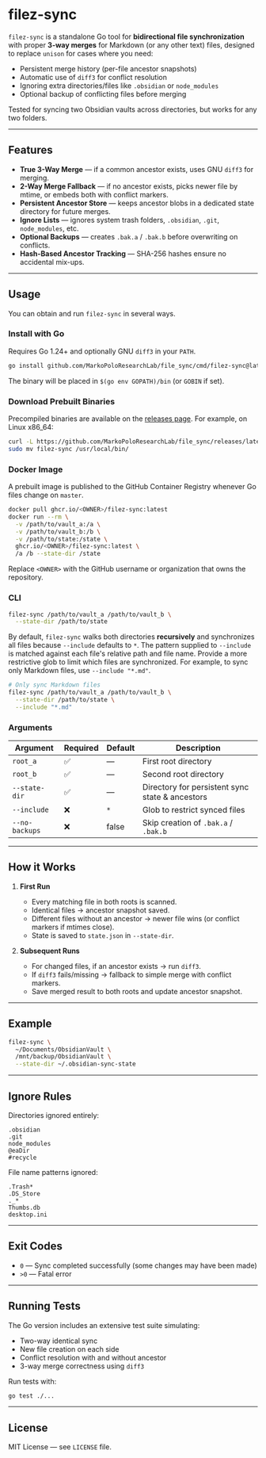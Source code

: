 # filez-sync

`filez-sync` is a standalone Go tool for **bidirectional file synchronization** with proper **3-way merges** for Markdown (or any other text) files, designed to replace `unison` for cases where you need:

* Persistent merge history (per-file ancestor snapshots)
* Automatic use of `diff3` for conflict resolution
* Ignoring extra directories/files like `.obsidian` or `node_modules`
* Optional backup of conflicting files before merging

Tested for syncing two Obsidian vaults across directories, but works for any two folders.

---

## Features

- **True 3-Way Merge** — if a common ancestor exists, uses GNU `diff3` for merging.
- **2-Way Merge Fallback** — if no ancestor exists, picks newer file by mtime, or embeds both with conflict markers.
- **Persistent Ancestor Store** — keeps ancestor blobs in a dedicated state directory for future merges.
- **Ignore Lists** — ignores system trash folders, `.obsidian`, `.git`, `node_modules`, etc.
- **Optional Backups** — creates `.bak.a` / `.bak.b` before overwriting on conflicts.
- **Hash-Based Ancestor Tracking** — SHA-256 hashes ensure no accidental mix-ups.

---

## Usage

You can obtain and run `filez-sync` in several ways.

### Install with Go

Requires Go 1.24+ and optionally GNU `diff3` in your `PATH`.

```bash
go install github.com/MarkoPoloResearchLab/file_sync/cmd/filez-sync@latest
```

The binary will be placed in `$(go env GOPATH)/bin` (or `GOBIN` if set).

### Download Prebuilt Binaries

Precompiled binaries are available on the [releases page](https://github.com/MarkoPoloResearchLab/file_sync/releases).
For example, on Linux x86_64:

```bash
curl -L https://github.com/MarkoPoloResearchLab/file_sync/releases/latest/download/filez-sync_Linux_x86_64.tar.gz | tar -xz
sudo mv filez-sync /usr/local/bin/
```

### Docker Image

A prebuilt image is published to the GitHub Container Registry whenever Go files change on `master`.

```bash
docker pull ghcr.io/<OWNER>/filez-sync:latest
docker run --rm \
  -v /path/to/vault_a:/a \
  -v /path/to/vault_b:/b \
  -v /path/to/state:/state \
  ghcr.io/<OWNER>/filez-sync:latest \
  /a /b --state-dir /state
```

Replace `<OWNER>` with the GitHub username or organization that owns the repository.

### CLI

```bash
filez-sync /path/to/vault_a /path/to/vault_b \
  --state-dir /path/to/state
```

By default, `filez-sync` walks both directories **recursively** and
synchronizes all files because `--include` defaults to `*`. The pattern
supplied to `--include` is matched against each file's relative path and file
name. Provide a more restrictive glob to limit which files are synchronized.
For example, to sync only Markdown files, use `--include "*.md"`.

```bash
# Only sync Markdown files
filez-sync /path/to/vault_a /path/to/vault_b \
  --state-dir /path/to/state \
  --include "*.md"
```

### Arguments

| Argument       | Required | Default | Description                                     |
| -------------- | -------- | ------- | ----------------------------------------------- |
| `root_a`       | ✅        | —       | First root directory                            |
| `root_b`       | ✅        | —       | Second root directory                           |
| `--state-dir`  | ✅        | —       | Directory for persistent sync state & ancestors |
| `--include`    | ❌        | `*`     | Glob to restrict synced files                   |
| `--no-backups` | ❌        | false   | Skip creation of `.bak.a` / `.bak.b`            |

---

## How it Works

1. **First Run**

   * Every matching file in both roots is scanned.
   * Identical files → ancestor snapshot saved.
   * Different files without an ancestor → newer file wins (or conflict markers if mtimes close).
   * State is saved to `state.json` in `--state-dir`.

2. **Subsequent Runs**

   * For changed files, if an ancestor exists → run `diff3`.
   * If `diff3` fails/missing → fallback to simple merge with conflict markers.
   * Save merged result to both roots and update ancestor snapshot.

---

## Example

```bash
filez-sync \
  ~/Documents/ObsidianVault \
  /mnt/backup/ObsidianVault \
  --state-dir ~/.obsidian-sync-state
```

---

## Ignore Rules

Directories ignored entirely:

```
.obsidian
.git
node_modules
@eaDir
#recycle
```

File name patterns ignored:

```
.Trash*
.DS_Store
._*
Thumbs.db
desktop.ini
```

---

## Exit Codes

* `0` — Sync completed successfully (some changes may have been made)
* `>0` — Fatal error

---

## Running Tests

The Go version includes an extensive test suite simulating:

* Two-way identical sync
* New file creation on each side
* Conflict resolution with and without ancestor
* 3-way merge correctness using `diff3`

Run tests with:

```bash
go test ./...
```

---

## License

MIT License — see `LICENSE` file.

